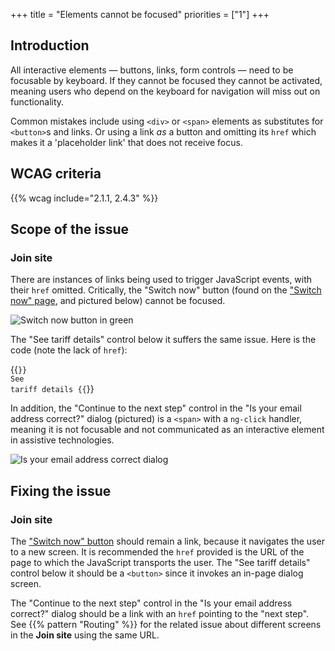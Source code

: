 +++
title = "Elements cannot be focused"
priorities = ["1"]
+++

## Introduction

All interactive elements — buttons, links, form controls — need to be focusable by keyboard. If they cannot be focused they cannot be activated, meaning users who depend on the keyboard for navigation will miss out on functionality.

Common mistakes include using `<div>` or `<span>` elements as substitutes for `<button>`s and links. Or using a link _as_ a button and omitting its `href` which makes it a 'placeholder link' that does not receive focus.

## WCAG criteria

{{% wcag include="2.1.1, 2.4.3" %}}

## Scope of the issue

### Join site

There are instances of links being used to trigger JavaScript events, with their `href` omitted. Critically, the "Switch now" button (found on the ["Switch now" page](https://join.bulb.co.uk/join/quote-result), and pictured below) cannot be focused.

![Switch now button in green](/images/switch-now.png)

The "See tariff details" control below it suffers the same issue. Here is the code (note the lack of `href`):

{{<code>}}
<a ng-click="QuoteResultCtrl.showModal('tariff')" class="quote-result-switch-now-box__link">See tariff details</a>
{{</code>}}

In addition, the "Continue to the next step" control in the "Is your email address correct?" dialog (pictured) is a `<span>` with a `ng-click` handler, meaning it is not focusable and not communicated as an interactive element in assistive technologies.

![Is your email address correct dialog](/images/email-correct.png)

## Fixing the issue

### Join site

The ["Switch now" button](https://join.bulb.co.uk/join/quote-result) should remain a link, because it navigates the user to a new screen. It is recommended the `href` provided is the URL of the page to which the JavaScript transports the user. The "See tariff details" control below it should be a `<button>` since it invokes an in-page dialog screen.

The "Continue to the next step" control in the "Is your email address correct?" dialog should be a link with an `href` pointing to the "next step". See {{% pattern "Routing" %}} for the related issue about different screens in the **Join site** using the same URL.
